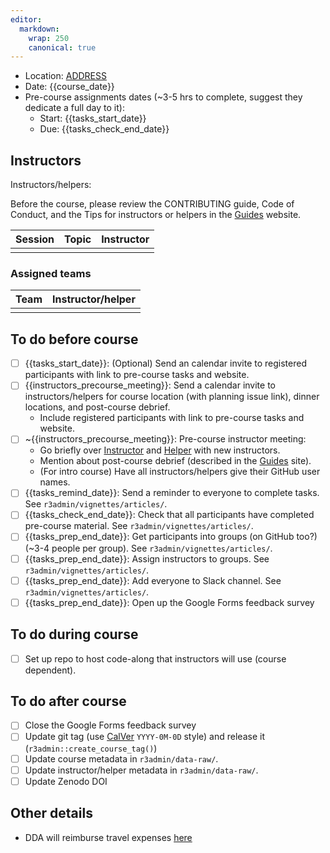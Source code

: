 ```yaml
---
editor:
  markdown:
    wrap: 250
    canonical: true
---
```


-   Location: [ADDRESS](GOOGLE%20LINK)
-   Date: {{course_date}}
-   Pre-course assignments dates (\~3-5 hrs to complete, suggest they dedicate a full day to it):
    -   Start: {{tasks_start_date}}
    -   Due: {{tasks_check_end_date}}

## Instructors

Instructors/helpers:

Before the course, please review the CONTRIBUTING guide, Code of Conduct, and the Tips for instructors or helpers in the [Guides](https://guides.rostools.org/) website.

| Session | Topic | Instructor |
|---------|-------|------------|
|         |       |            |

### Assigned teams

| Team | Instructor/helper |
|:-----|:------------------|
|      |                   |

## To do before course

-   [ ] {{tasks_start_date}}: (Optional) Send an calendar invite to registered participants with link to pre-course tasks and website.
-   [ ] {{instructors_precourse_meeting}}: Send a calendar invite to instructors/helpers for course location (with planning issue link), dinner locations, and post-course debrief.
    -   Include registered participants with link to pre-course tasks and website.
-   [ ] \~{{instructors_precourse_meeting}}: Pre-course instructor meeting:
    -   Go briefly over [Instructor](https://guides.rostools.org/instructors.html) and [Helper](https://guides.rostools.org/helpers.html) with new instructors.
    -   Mention about post-course debrief (described in the [Guides](https://github.com/github/rest-api-description) site).
    -   (For intro course) Have all instructors/helpers give their GitHub user names.
-   [ ] {{tasks_remind_date}}: Send a reminder to everyone to complete tasks. See `r3admin/vignettes/articles/`.
-   [ ] {{tasks_check_end_date}}: Check that all participants have completed pre-course material. See `r3admin/vignettes/articles/`.
-   [ ] {{tasks_prep_end_date}}: Get participants into groups (on GitHub too?) (\~3-4 people per group). See `r3admin/vignettes/articles/`.
-   [ ] {{tasks_prep_end_date}}: Assign instructors to groups. See `r3admin/vignettes/articles/`.
-   [ ] {{tasks_prep_end_date}}: Add everyone to Slack channel. See `r3admin/vignettes/articles/`.
-   [ ] {{tasks_prep_end_date}}: Open up the Google Forms feedback survey

## To do during course

-   [ ] Set up repo to host code-along that instructors will use (course dependent).

## To do after course

-   [ ] Close the Google Forms feedback survey
-   [ ] Update git tag (use [CalVer](https://calver.org/) `YYYY-0M-0D` style) and release it (`r3admin::create_course_tag()`)
-   [ ] Update course metadata in `r3admin/data-raw/`.
-   [ ] Update instructor/helper metadata in `r3admin/data-raw/`.
-   [ ] Update Zenodo DOI

## Other details

-   DDA will reimburse travel expenses [here](https://www.ddeacademy.dk/content/online-compensation-form-events)
